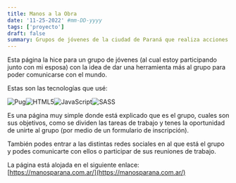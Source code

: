 ```yaml
---
title: Manos a la Obra
date: '11-25-2022' #mm-DD-yyyy
tags: ['proyecto']
draft: false
summary: Grupos de jóvenes de la ciudad de Paraná que realiza acciones humanitarias en distintos barrios de la ciudad.
---
```


Esta página la hice para un grupo de jóvenes (al cual estoy participando junto con mi esposa) con la idea de dar una herramienta más al grupo para poder comunicarse con el mundo.

Estas son las tecnologías que usé:

![Pug](https://img.shields.io/badge/Pug-FFF?style=for-the-badge&logo=pug&logoColor=A86454)![HTML5](https://img.shields.io/badge/html5-%23E34F26.svg?style=for-the-badge&logo=html5&logoColor=white)![JavaScript](https://img.shields.io/badge/javascript-%23323330.svg?style=for-the-badge&logo=javascript&logoColor=%23F7DF1E)![SASS](https://img.shields.io/badge/SASS-hotpink.svg?style=for-the-badge&logo=SASS&logoColor=white)

Es una página muy simple donde está explicado que es el grupo, cuales son sus objetivos, como se dividen las tareas de trabajo y tenes la oportunidad de unirte al grupo (por medio de un formulario de inscripción).

También podes entrar a las distintas redes sociales en al que está el grupo y podes comunicarte con ellos o participar de sus reuniones de trabajo.

La página está alojada en el siguiente enlace: [https://manosparana.com.ar/](https://manosparana.com.ar/)
